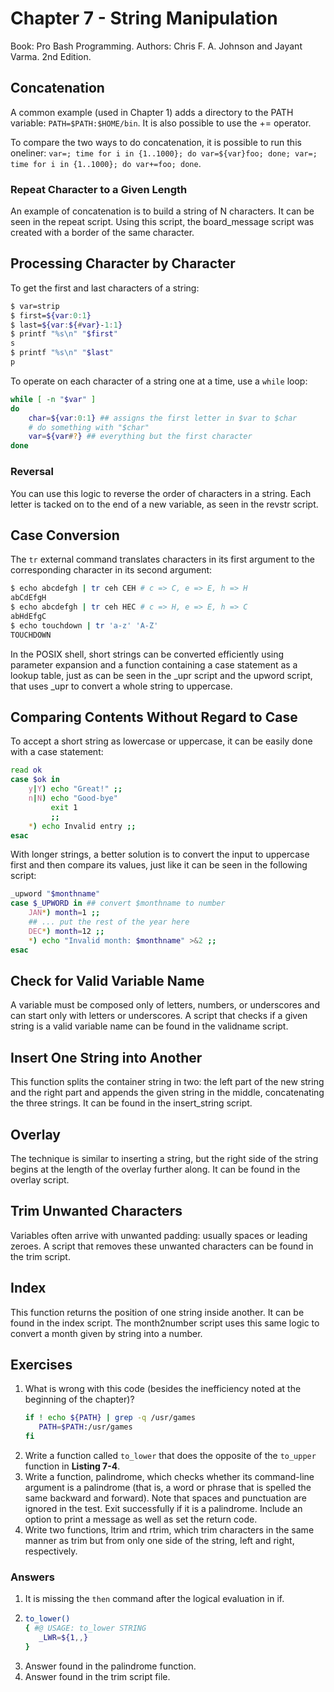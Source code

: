 # Chapter 7 - String Manipulation

Book: Pro Bash Programming. Authors: Chris F. A. Johnson and Jayant Varma. 2nd Edition.

## Concatenation
A common example (used in Chapter 1) adds a directory to the PATH variable: `PATH=$PATH:$HOME/bin`. It is also possible to use the += operator.

To compare the two ways to do concatenation, it is possible to run this oneliner: `var=; time for i in {1..1000}; do var=${var}foo; done; var=; time for i in {1..1000}; do var+=foo; done`. 

### Repeat Character to a Given Length
An example of concatenation is to build a string of N characters. It can be seen in the repeat script. Using this script, the board_message script was created with a border of the same character.

## Processing Character by Character
To get the first and last characters of a string:

```bash
$ var=strip
$ first=${var:0:1}
$ last=${var:${#var}-1:1}
$ printf "%s\n" "$first"
s
$ printf "%s\n" "$last"
p
```

To operate on each character of a string one at a time, use a `while` loop:

```bash
while [ -n "$var" ]
do
    char=${var:0:1} ## assigns the first letter in $var to $char
    # do something with "$char"
    var=${var#?} ## everything but the first character
done
```

### Reversal
You can use this logic to reverse the order of characters in a string. Each letter is tacked on to the end of a new variable, as seen in the revstr script.

## Case Conversion
The `tr` external command translates characters in its first argument to the corresponding character in its second argument:

```bash
$ echo abcdefgh | tr ceh CEH # c => C, e => E, h => H
abCdEfgH
$ echo abcdefgh | tr ceh HEC # c => H, e => E, h => C
abHdEfgC
$ echo touchdown | tr 'a-z' 'A-Z'
TOUCHDOWN
```

In the POSIX shell, short strings can be converted efficiently using parameter expansion and a function containing a case statement as a lookup table, just as can be seen in the _upr script and the upword script, that uses _upr to convert a whole string to uppercase.

## Comparing Contents Without Regard to Case
To accept a short string as lowercase or uppercase, it can be easily done with a case statement:

```bash
read ok
case $ok in
    y|Y) echo "Great!" ;;
    n|N) echo "Good-bye"
         exit 1
         ;;
    *) echo Invalid entry ;;
esac
```

With longer strings, a better solution is to convert the input to uppercase first and then compare its values, just like it can be seen in the following script:

```bash
_upword "$monthname"
case $_UPWORD in ## convert $monthname to number
    JAN*) month=1 ;;
    ## ... put the rest of the year here
    DEC*) month=12 ;;
    *) echo "Invalid month: $monthname" >&2 ;;
esac
```

## Check for Valid Variable Name
A variable must be composed only of letters, numbers, or underscores and can start only with letters or underscores. A script that checks if a given string is a valid variable name can be found in the validname script.

## Insert One String into Another
This function splits the container string in two: the left part of the new string and the right part and appends the given string in the middle, concatenating the three strings. It can be found in the insert_string script.

## Overlay
The technique is similar to inserting a string, but the right side of the string begins at the length of the overlay further along. It can be found in the overlay script.

## Trim Unwanted Characters
Variables often arrive with unwanted padding: usually spaces or leading zeroes. A script that removes these unwanted characters can be found in the trim script.

## Index
This function returns the position of one string inside another. It can be found in the index script. The month2number script uses this same logic to convert a month given by string into a number.

## Exercises
1. What is wrong with this code (besides the inefficiency noted at the beginning of the chapter)?
   ```bash
   if ! echo ${PATH} | grep -q /usr/games
      PATH=$PATH:/usr/games
   fi
   ```
2. Write a function called `to_lower` that does the opposite of the `to_upper` function in **Listing 7-4**.
3. Write a function, palindrome, which checks whether its command-line argument is a palindrome (that is, a word or phrase that is spelled the same backward and forward). Note that spaces and punctuation are ignored in the test. Exit successfully if it is a palindrome. Include an option to print a message as well as set the return code.
4. Write two functions, ltrim and rtrim, which trim characters in the same manner as trim but from only one side of the string, left and right, respectively.

### Answers
1. It is missing the `then` command after the logical evaluation in if.
2. ```bash
   to_lower()
   { #@ USAGE: to_lower STRING
      _LWR=${1,,}
   }
   ```
3. Answer found in the palindrome function.
4. Answer found in the trim script file.